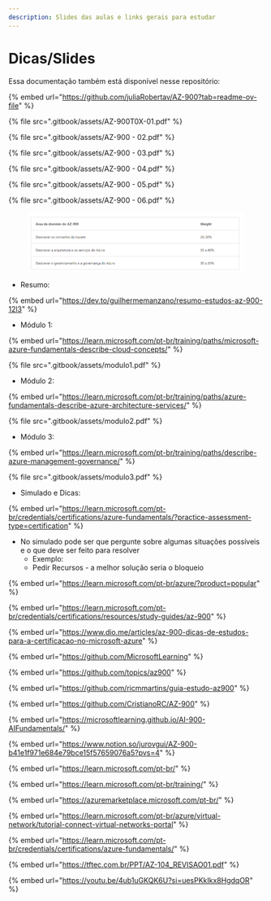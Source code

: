 ```yaml
---
description: Slides das aulas e links gerais para estudar
---
```


# Dicas/Slides

Essa documentação também está disponível nesse repositório:

{% embed url="https://github.com/juliaRobertav/AZ-900?tab=readme-ov-file" %}

{% file src=".gitbook/assets/AZ-900T0X-01.pdf" %}

{% file src=".gitbook/assets/AZ-900 - 02.pdf" %}

{% file src=".gitbook/assets/AZ-900 - 03.pdf" %}

{% file src=".gitbook/assets/AZ-900 - 04.pdf" %}

{% file src=".gitbook/assets/AZ-900 - 05.pdf" %}

{% file src=".gitbook/assets/AZ-900 - 06.pdf" %}

<figure><img src=".gitbook/assets/image (24).png" alt="" width="563"><figcaption></figcaption></figure>

* Resumo:

{% embed url="https://dev.to/guilhermemanzano/resumo-estudos-az-900-12l3" %}

* Módulo 1:&#x20;

{% embed url="https://learn.microsoft.com/pt-br/training/paths/microsoft-azure-fundamentals-describe-cloud-concepts/" %}

{% file src=".gitbook/assets/modulo1.pdf" %}

* Módulo 2:

{% embed url="https://learn.microsoft.com/pt-br/training/paths/azure-fundamentals-describe-azure-architecture-services/" %}

{% file src=".gitbook/assets/modulo2.pdf" %}

* Módulo 3:

{% embed url="https://learn.microsoft.com/pt-br/training/paths/describe-azure-management-governance/" %}

{% file src=".gitbook/assets/modulo3.pdf" %}

* Simulado e Dicas:

{% embed url="https://learn.microsoft.com/pt-br/credentials/certifications/azure-fundamentals/?practice-assessment-type=certification" %}

* &#x20;No simulado pode ser que pergunte sobre algumas situações possíveis e o que deve ser feito para resolver
  * Exemplo:
  * Pedir Recursos - a melhor solução seria o bloqueio

{% embed url="https://learn.microsoft.com/pt-br/azure/?product=popular" %}

{% embed url="https://learn.microsoft.com/pt-br/credentials/certifications/resources/study-guides/az-900" %}

{% embed url="https://www.dio.me/articles/az-900-dicas-de-estudos-para-a-certificacao-no-microsoft-azure" %}

{% embed url="https://github.com/MicrosoftLearning" %}

{% embed url="https://github.com/topics/az900" %}

{% embed url="https://github.com/ricmmartins/guia-estudo-az900" %}

{% embed url="https://github.com/CristianoRC/AZ-900" %}

{% embed url="https://microsoftlearning.github.io/AI-900-AIFundamentals/" %}

{% embed url="https://www.notion.so/jurovgui/AZ-900-b41e1f971e684e79bce15f57659076a5?pvs=4" %}

{% embed url="https://learn.microsoft.com/pt-br/" %}

{% embed url="https://learn.microsoft.com/pt-br/training/" %}

{% embed url="https://azuremarketplace.microsoft.com/pt-br/" %}

{% embed url="https://learn.microsoft.com/pt-br/azure/virtual-network/tutorial-connect-virtual-networks-portal" %}

{% embed url="https://learn.microsoft.com/pt-br/credentials/certifications/azure-fundamentals/" %}

{% embed url="https://tftec.com.br/PPT/AZ-104_REVISAO01.pdf" %}

{% embed url="https://youtu.be/4ub1uGKQK6U?si=uesPKkIkx8HgdqOR" %}

&#x20;
